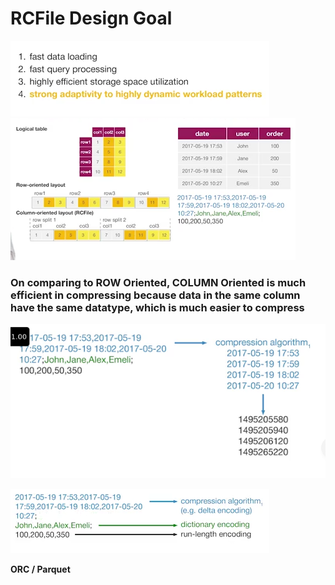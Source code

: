 # RCFile Design Goal
![rcfile-design-goal](rcfile-design-goal.png)
![rcfile](rcfile.png)

### On comparing to ROW Oriented, COLUMN Oriented is much efficient in compressing because data in the same column have the same datatype, which is much easier to compress

![compression](compression.png)

![compression-2](compression-2.png)

**ORC / Parquet**